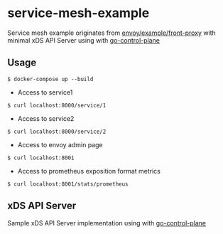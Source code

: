 # service-mesh-example

Service mesh example originates from [envoy/example/front-proxy](https://github.com/envoyproxy/envoy/tree/adda57914297f4179ae29e4bb34685124f3e516b/examples/front-proxy) with minimal xDS API Server using with [go-control-plane](https://github.com/envoyproxy/go-control-plane)

## Usage

```
$ docker-compose up --build
```

- Access to service1

```
$ curl localhost:8000/service/1
```

- Access to service2

```
$ curl localhost:8000/service/2
```

- Access to envoy admin page

```
$ curl localhost:8001
```

- Access to prometheus exposition format metrics

```
$ curl localhost:8001/stats/prometheus
```

## xDS API Server

Sample xDS API Server implementation using with [go-control-plane](https://github.com/envoyproxy/go-control-plane)
